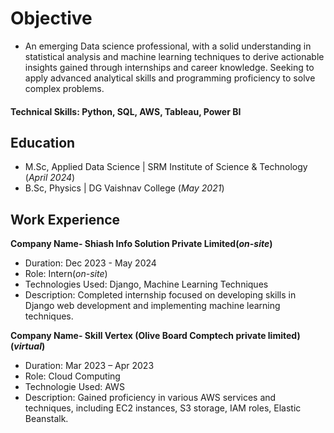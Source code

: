 # Objective
- An emerging Data science professional, with a solid understanding in statistical analysis and machine learning techniques to derive actionable insights gained through internships and career knowledge. Seeking to apply advanced analytical skills and programming proficiency to solve complex problems.

#### Technical Skills: Python, SQL, AWS, Tableau, Power BI

## Education							       		
- M.Sc, Applied Data Science	| SRM Institute of Science & Technology (_April 2024_)	 			        		
- B.Sc, Physics | DG Vaishnav College (_May 2021_)

## Work Experience
**Company Name- Shiash Info Solution Private Limited(_on-site_)**
- Duration: Dec 2023 - May 2024
- Role: Intern(_on-site_)
- Technologies Used: Django, Machine Learning Techniques
- Description: Completed internship focused on developing skills in Django web development and implementing machine learning techniques.

**Company Name- Skill Vertex (Olive Board Comptech private limited)(_virtual_)**
- Duration: Mar 2023 – Apr 2023
- Role:  Cloud Computing
- Technologie Used: AWS
- Description: Gained proficiency in various AWS services and techniques, including EC2 instances, S3 storage, IAM roles, Elastic Beanstalk.

